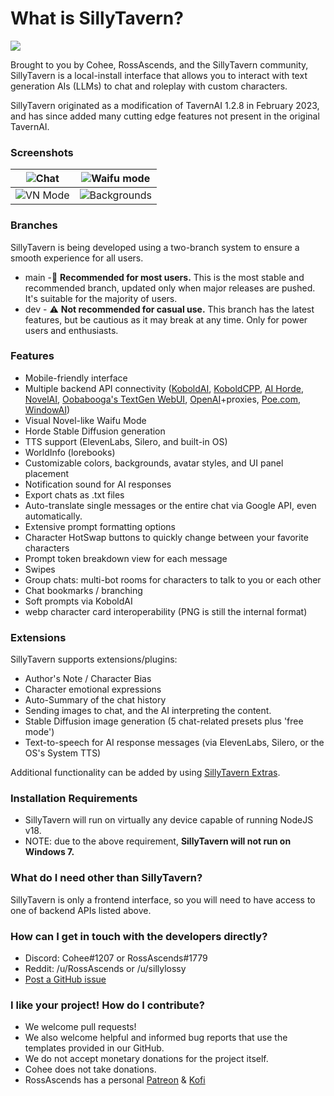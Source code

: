 # What is SillyTavern?

![](https://github.com/Cohee1207/SillyTavern/assets/18619528/8c41a061-7f72-4d2b-9d54-e6d058209e7b)

Brought to you by Cohee, RossAscends, and the SillyTavern community, SillyTavern is a local-install interface that allows you to interact with text generation AIs (LLMs) to chat and roleplay with custom characters.

SillyTavern originated as a modification of TavernAI 1.2.8 in February 2023, and has since added many cutting edge features not present in the original TavernAI.

### Screenshots

| ![Chat](https://github.com/SillyTavern/SillyTavern-Docs/assets/18619528/f750387b-b923-4561-85cf-b86b14e39afd) | ![Waifu mode](https://github.com/SillyTavern/SillyTavern-Docs/assets/18619528/a3d0d020-25a1-4c06-9342-972e43b1ad93) |
|:---:|:---:|
| ![VN Mode](https://github.com/SillyTavern/SillyTavern-Docs/assets/18619528/772d7c7a-0f41-4138-b155-d86b61bf2cce) | ![Backgrounds](https://github.com/SillyTavern/SillyTavern-Docs/assets/18619528/e3df8fcc-edfe-4a5d-8ac6-9462181aad4c) |

### Branches

SillyTavern is being developed using a two-branch system to ensure a smooth experience for all users.

* main -🌟 **Recommended for most users.** This is the most stable and recommended branch, updated only when major releases are pushed. It's suitable for the majority of users.
* dev - ⚠️ **Not recommended for casual use.** This branch has the latest features, but be cautious as it may break at any time. Only for power users and enthusiasts.

### Features

* Mobile-friendly interface
* Multiple backend API connectivity ([KoboldAI](https://github.com/KoboldAI/KoboldAI-Client), [KoboldCPP](https://github.com/LostRuins/koboldcpp), [AI Horde](https://horde.koboldai.net/), [NovelAI](https://github.com/LostRuins/koboldcpp), [Oobabooga's TextGen WebUI](https://github.com/oobabooga/text-generation-webui), [OpenAI](https://chat.openai.com/)+proxies, [Poe.com](https://poe.com), [WindowAI](https://windowai.io))
* Visual Novel-like Waifu Mode
* Horde Stable Diffusion generation
* TTS support (ElevenLabs, Silero, and built-in OS)
* WorldInfo (lorebooks)
* Customizable colors, backgrounds, avatar styles, and UI panel placement
* Notification sound for AI responses
* Export chats as .txt files
* Auto-translate single messages or the entire chat via Google API, even automatically.
* Extensive prompt formatting options
* Character HotSwap buttons to quickly change between your favorite characters
* Prompt token breakdown view for each message
* Swipes
* Group chats: multi-bot rooms for characters to talk to you or each other
* Chat bookmarks / branching
* Soft prompts via KoboldAI
* webp character card interoperability (PNG is still the internal format)

### Extensions

SillyTavern supports extensions/plugins:

* Author's Note / Character Bias
* Character emotional expressions
* Auto-Summary of the chat history
* Sending images to chat, and the AI interpreting the content.
* Stable Diffusion image generation (5 chat-related presets plus 'free mode')
* Text-to-speech for AI response messages (via ElevenLabs, Silero, or the OS's System TTS)

Additional functionality can be added by using [SillyTavern Extras](https://github.com/SillyTavern/SillyTavern-extras).

<!-- 
### Screenshots

![](https://user-images.githubusercontent.com/18619528/228649245-8061c60f-63dc-488e-9325-f151b7a3ec2d.png)
![](https://user-images.githubusercontent.com/18619528/228649856-fbdeef05-d727-4d5a-be80-266cbbc6b811.png)
-->

### Installation Requirements

* SillyTavern will run on virtually any device capable of running NodeJS v18.
* NOTE: due to the above requirement, **SillyTavern will not run on Windows 7.**

### What do I need other than SillyTavern?

SillyTavern is only a frontend interface, so you will need to have access to one of backend APIs listed above.

### How can I get in touch with the developers directly?

* Discord: Cohee#1207 or RossAscends#1779
* Reddit: /u/RossAscends or /u/sillylossy
* [Post a GitHub issue](https://github.com/Cohee1207/SillyTavern/issues)

### I like your project! How do I contribute?

* We welcome pull requests!
* We also welcome helpful and informed bug reports that use the templates provided in our GitHub.
* We do not accept monetary donations for the project itself.
* Cohee does not take donations.
* RossAscends has a personal [Patreon](https://www.patreon.com/RossAscends) & [Kofi](https://ko-fi.com/rossascends)

